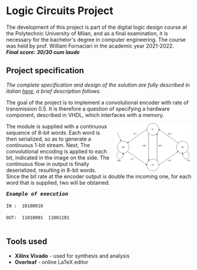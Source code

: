 # Logic Circuits Project 

The development of this project is part of the digital logic design course at the Polytechnic University of Milan, and as a final examination, it is necessary for the bachelor's degree in computer engineering. The course was held by prof. William Fornaciari in the academic year 2021-2022.<br>
***Final score: 30/30 cum laude***

## Project specification

<p><em>The complete specification and design of the solution are fully described in italian 
<a href="/deliveries/10686115.pdf">here</a>, a brief description follows.</em></p>

<p>The goal of the project is to implement a convolutional encoder with rate of transmission 0.5. It is therefore a question of specifying a hardware component, described in VHDL, which interfaces with a memory.</p>

<img src="/assets/CodificatoreConvoluzionale.jpg" style="width:210px;height:130px;margin-left: 10px;" align="right">
<p>The module is supplied with a continuous sequence of 8-bit words. Each word is then serialized, so as to generate a continuous 1-bit stream. Next, The convolutional encoding is applied to each bit, indicated in the image on the side.  The continuous flow in output is finally deserialized, resulting in 8-bit words. <br>
Since the bit rate at the encoder output is double the incoming one, for each word that is supplied, two will be obtained.
</p>

<pre>
<b><i>Example of execution</i></b>
  <code>
IN :  10100010
  
OUT:  11010001  11001101
  </code>
</pre>

## Tools used
- **Xilinx Vivado** - used for synthesis and analysis
- **Overleaf** - online LaTeX editor


